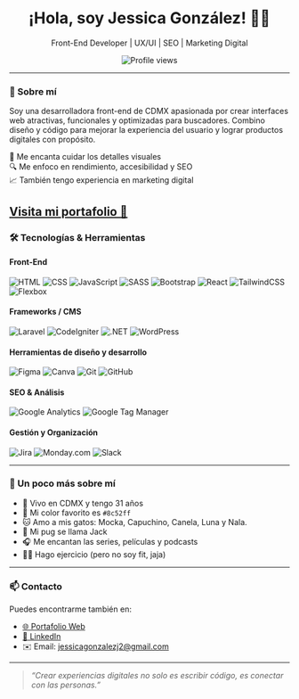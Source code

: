 <h1 align="center">¡Hola, soy Jessica González! 👩‍💻</h1>
<p align="center">Front-End Developer | UX/UI | SEO | Marketing Digital</p>

<p align="center">
  <img src="https://komarev.com/ghpvc/?username=jessicagonzalez&label=Visitas%20al%20perfil&color=8c52ff&style=flat" alt="Profile views" />
</p>

---

### 🌟 Sobre mí

Soy una desarrolladora front-end de CDMX apasionada por crear interfaces web atractivas, funcionales y optimizadas para buscadores. Combino diseño y código para mejorar la experiencia del usuario y lograr productos digitales con propósito.

🎨 Me encanta cuidar los detalles visuales  
🔍 Me enfoco en rendimiento, accesibilidad y SEO  
📈 También tengo experiencia en marketing digital 

<a href="https://jessicagonzalezj.com/" target="_blank"> Visita mi portafolio 🌟 </a> 
---

### 🛠️ Tecnologías & Herramientas
#### Front-End
![HTML](https://img.shields.io/badge/HTML5-E34F26?style=flat&logo=html5&logoColor=white)
![CSS](https://img.shields.io/badge/CSS3-1572B6?style=flat&logo=css3&logoColor=white)
![JavaScript](https://img.shields.io/badge/JavaScript-F7DF1E?style=flat&logo=javascript&logoColor=black)
![SASS](https://img.shields.io/badge/SASS-CC6699?style=flat&logo=sass&logoColor=white)
![Bootstrap](https://img.shields.io/badge/Bootstrap-7952B3?style=flat&logo=bootstrap&logoColor=white)
![React](https://img.shields.io/badge/React-20232A?style=flat&logo=react&logoColor=61DAFB)
![TailwindCSS](https://img.shields.io/badge/TailwindCSS-38B2AC?style=flat&logo=tailwind-css&logoColor=white)
![Flexbox](https://img.shields.io/badge/Flexbox-000000?style=flat&logo=css3&logoColor=white)

####  Frameworks / CMS
![Laravel](https://img.shields.io/badge/Laravel-F05340?style=flat&logo=laravel&logoColor=white)
![CodeIgniter](https://img.shields.io/badge/CodeIgniter-EF4223?style=flat&logo=codeigniter&logoColor=white)
![.NET](https://img.shields.io/badge/.NET-512BD4?style=flat&logo=dotnet&logoColor=white)
![WordPress](https://img.shields.io/badge/WordPress-21759B?style=flat&logo=wordpress&logoColor=white)

#### Herramientas de diseño y desarrollo
![Figma](https://img.shields.io/badge/Figma-F24E1E?style=flat&logo=figma&logoColor=white)
![Canva](https://img.shields.io/badge/Canva-00C4CC?style=flat&logo=canva&logoColor=white)
![Git](https://img.shields.io/badge/Git-F05032?style=flat&logo=git&logoColor=white)
![GitHub](https://img.shields.io/badge/GitHub-181717?style=flat&logo=github&logoColor=white)

#### SEO & Análisis
![Google Analytics](https://img.shields.io/badge/Google%20Analytics-E37400?style=flat&logo=googleanalytics&logoColor=white)
![Google Tag Manager](https://img.shields.io/badge/GTM-246FDB?style=flat&logo=googletagmanager&logoColor=white)

#### Gestión y Organización
![Jira](https://img.shields.io/badge/Jira-0052CC?style=flat&logo=jira&logoColor=white)
![Monday.com](https://img.shields.io/badge/Monday.com-000?style=flat&logo=monday&logoColor=white)
![Slack](https://img.shields.io/badge/Slack-4A154B?style=flat&logo=slack&logoColor=white)

---


### 🐾 Un poco más sobre mí

- 🌆 Vivo en CDMX y tengo 31 años  
- 💜 Mi color favorito es `#8c52ff`  
- 🐱 Amo a mis gatos: Mocka, Capuchino, Canela, Luna y Nala.
- 🐶 Mi pug se llama Jack 
- 🎧 Me encantan las series, películas y podcasts  
- 🏃‍♀️ Hago ejercicio (pero no soy fit, jaja)

---

### 📫 Contacto

Puedes encontrarme también en:

- [🌐 Portafolio Web](https://jessicagonzalezj.com/) 
- [💼 LinkedIn](https://www.linkedin.com/in/jessica-adilene-gonzalez-juarez/)
- ✉️ Email: jessicagonzalezj2@gmail.com

---

> *“Crear experiencias digitales no solo es escribir código, es conectar con las personas.”*

